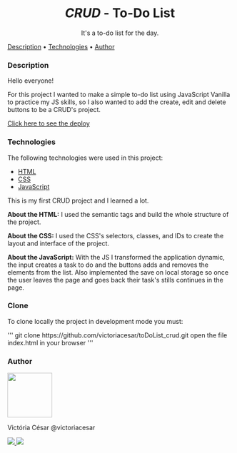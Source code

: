 <h1 align="center"><em>CRUD</em> - To-Do List</h1>
<p align="center">It's a to-do list for the day.</p>

<p align="left">
 <a href="#description">Description</a> •
 <a href="#technologies">Technologies</a> • 
 <a href="#author">Author</a>
</p>

### Description

<p>Hello everyone!</p>
<p>For this project I wanted to make a simple to-do list using JavaScript Vanilla to practice my JS skills, so I also wanted to add the create, edit and delete buttons to be a CRUD's project.</p>
<a href="https://to-do-list-crud.vercel.app/">Click here to see the deploy</a>

### Technologies

The following technologies were used in this project:

- [HTML](https://developer.mozilla.org/pt-BR/docs/Web/HTML)
- [CSS](https://developer.mozilla.org/pt-BR/docs/Web/CSS)
- [JavaScript](https://developer.mozilla.org/pt-BR/docs/Web/JavaScript)

<p>This is my first CRUD project and I learned a lot.</p>
<p><strong>About the HTML:</strong> I used the semantic tags and build the whole structure of the project.</p>
<p><strong>About the CSS:</strong> I used the CSS's selectors, classes, and IDs to create the layout and interface of the project.</p>
<p><strong>About the JavaScript:</strong> With the JS I transformed the application dynamic, the input creates a task to do and the buttons adds and removes the elements from the list. Also implemented the save on local storage so once the user leaves the page and goes back their task's stills continues in the page.</p>

### Clone

<p>To clone locally the project in development mode you must:</p>
'''
git clone https://github.com/victoriacesar/toDoList_crud.git
open the file index.html in your browser
'''

### Author

<a href="https://github.com/victoriacesar" rel="nofollow">
 <img src="https://avatars.githubusercontent.com/u/52262828?v=4" width="100px;" alt="" style="max-width:100%;">
 <br>
</a>
<p>Victória César @victoriacesar</p>
<a href="mailto:victoriacesaras@gmail.com">
  <img src="https://img.shields.io/badge/Gmail-D14836?style=for-the-badge&logo=gmail&logoColor=white&link=mailto:victoriacesaras@gmail.com" />
</a><a href="https://github.com/victoriacesar">
  <img src="https://img.shields.io/badge/GitHub-100000?style=for-the-badge&logo=github&logoColor=white&link=https://github.com/victoriacesar"/>
<a>
